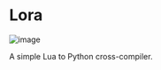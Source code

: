 # Lora

![image](https://github.com/user-attachments/assets/c0455180-2eff-4fac-96ff-28ca391b72ab)

A simple Lua to Python cross-compiler.
